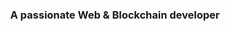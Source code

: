 <h3 align="center">A passionate Web & Blockchain developer</h3>

<!-- <p align="left"> <img src="https://komarev.com/ghpvc/?username=qualifyDev&label=Profile%20views&color=0e75b6&style=flat" alt="qualifyDev" /> </p> -->

<!-- <h3 align="center">Connect with me: ad.hjb.gidshd@gmail.com</h3> -->
<!-- <h3 align="center">Telegram: @xnode52</h3> -->
<!-- <h3 align="center">Discord: ! ! xnode#6907</h3> -->
